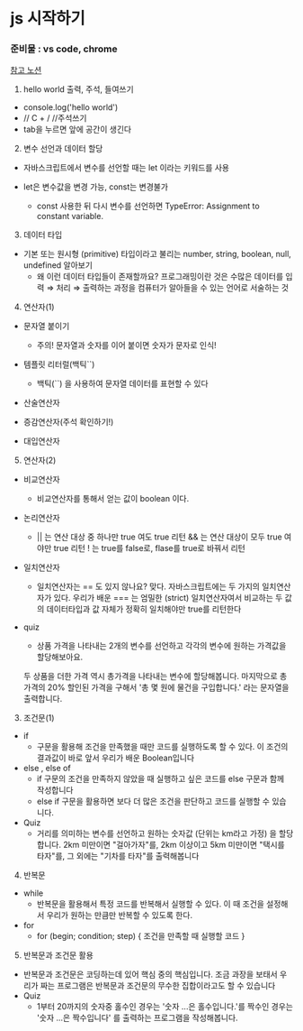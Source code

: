# js 시작하기
### 준비물 : vs code, chrome
[참고 노션](https://www.notion.so/bd5a947d2d634d44b7545597579d9672#557dc91eaa674716ad9cf3216c2ae06f)

1. hello world 출력, 주석, 들여쓰기
* console.log('hello world')
* // C + /  //주석쓰기
* tab을 누르면 앞에 공간이 생긴다

2. 변수 선언과 데이터 할당
* 자바스크립트에서 변수를 선언할 때는 let 이라는 키워드를 사용

* let은 변수값을 변경 가능, const는 변경불가
    * const 사용한 뒤 다시 변수를 선언하면 TypeError: Assignment to constant variable.

3. 데이터 타입
* 기본 또는 원시형 (primitive) 타입이라고 불리는 number, string, boolean, null, undefined 알아보기
    * 왜 이런 데이터 타입들이 존재할까요?
프로그래밍이란 것은 수많은 데이터를 입력 ⇒ 처리 ⇒ 출력하는 과정을 컴퓨터가 알아들을 수 있는 언어로 서술하는 것

4. 연산자(1)
* 문자열 붙이기
    * 주의! 문자열과 숫자를 이어 붙이면 숫자가 문자로 인식!

* 템플릿 리터럴(백틱``)
    * 백틱(``) 을 사용하여 문자열 데이터를 표현할 수 있다
* 산술연산자
* 증감연산자(주석 확인하기!)
* 대입연산자

5. 연산자(2)
* 비교연산자
    * 비교연산자를 통해서 얻는 값이 boolean 이다.
* 논리연산자
    * || 는 연산 대상 중 하나만 true 여도 true 리턴
    && 는 연산 대상이 모두 true 여야만 true 리턴
    ! 는 true를 false로, flase를  true로 바꿔서 리턴

* 일치연산자
    * 일치연산자는  == 도 있지 않나요?
    맞다. 자바스크립트에는 두 가지의 일치연산자가 있다. 우리가 배운 === 는 엄밀한 (strict) 일치연산자여서 비교하는 두 값의 데이터타입과 값 자체가 정확히 일치해야만 true를 리턴한다
* quiz
    * 상품 가격을 나타내는 2개의 변수를 선언하고 각각의 변수에 원하는 가격값을 할당해보아요.

    두 상품을 더한 가격 역시 총가격을 나타내는 변수에 할당해봅니다. 마지막으로 총가격의 20% 할인된 가격을 구해서 '총 몇 원에 물건을 구입합니다.' 라는 문자열을 출력합니다.

3. 조건문(1)
* if 
    * 구문을 활용해 조건을 만족했을 때만 코드를 실행하도록 할 수 있다. 이 조건의 결과값이 바로 앞서 우리가 배운 Boolean입니다
* else , else of
    * if 구문의 조건을 만족하지 않았을 때 실행하고 싶은 코드를 else 구문과 함께 작성합니다
    * else if 구문을 활용하면 보다 더 많은 조건을 판단하고 코드를 실행할 수 있습니다.
* Quiz
    * 거리를 의미하는 변수를 선언하고 원하는 숫자값 (단위는 km라고 가정) 을 할당합니다. 2km 미만이면 "걸아가자"를, 2km 이상이고 5km 미만이면 "택시를 타자"를, 그 외에는 "기차를 타자"를 출력해봅니다 

4. 반복문
* while
    * 반복문을 활용해서 특정 코드를 반복해서 실행할 수 있다. 이 때 조건을 설정해서 우리가 원하는 만큼만 반복할 수 있도록 한다.
* for
    * for (begin; condition; step) { 조건을 만족할 때 실행할 코드 }
5. 반복문과 조건문 활용
* 반복문과 조건문은 코딩하는데 있어 핵심 중의 핵심입니다. 조금 과장을 보태서 우리가 짜는 프로그램은 반복문과 조건문의 무수한 집합이라고도 할 수 있습니다
* Quiz
    * 1부터 20까지의 숫자중 홀수인 경우는 '숫자 ...은 홀수입니다.'를 짝수인 경우는 '숫자 ...은 짝수입니다' 를 출력하는 프로그램을 작성해봅니다.

